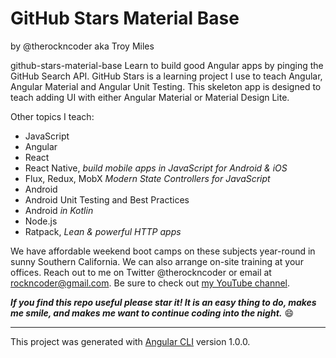 # GitHub Stars Material Base
by @therockncoder aka Troy Miles

github-stars-material-base
Learn to build good Angular apps by pinging the GitHub Search API. GitHub Stars is a learning project I use to teach Angular, Angular Material and Angular Unit Testing. This skeleton app is designed to teach adding UI with either Angular Material or Material Design Lite.

Other topics I teach:
* JavaScript
* Angular
* React
* React Native, _build mobile apps in JavaScript for Android & iOS_
* Flux, Redux, MobX _Modern State Controllers for JavaScript_
* Android
* Android Unit Testing and Best Practices
* Android _in Kotlin_
* Node.js
* Ratpack, _Lean & powerful HTTP apps_

We have affordable weekend boot camps on these subjects year-round in sunny Southern California. We can also arrange on-site training at your offices. Reach out to me on Twitter @therockncoder or email at rockncoder@gmail.com. Be sure to check out [my YouTube channel](https://www.youtube.com/rockncoder).

_**If you find this repo useful please star it! It is an easy thing to do, makes me smile, and makes me want to continue coding into the night.**_ 
:smile:

---

This project was generated with [Angular CLI](https://github.com/angular/angular-cli) version 1.0.0.

